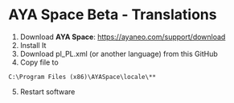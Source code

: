 # AYA Space Beta - Translations 
1. Download **AYA Space**: https://ayaneo.com/support/download
2. Install It
3. Download pl_PL.xml (or another language) from this GitHub
4. Copy file to
```
C:\Program Files (x86)\AYASpace\locale\**
```
5. Restart software
